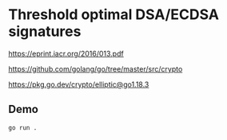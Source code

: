 # Threshold optimal DSA/ECDSA signatures

https://eprint.iacr.org/2016/013.pdf

https://github.com/golang/go/tree/master/src/crypto

https://pkg.go.dev/crypto/elliptic@go1.18.3

## Demo

```bash
go run .
```
